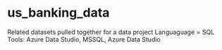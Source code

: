 # us_banking_data
 Related datasets pulled together for a data project
 Languaguage = SQL
 Tools: Azure Data Studio, MSSQL, Azure Data Studio
